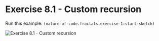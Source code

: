 # Exercise 8.1 - Custom recursion

Run this example: `(nature-of-code.fractals.exercise-1:start-sketch)`

![Exercise 8.1 - Custom
recursion](/screenshots/Exercise%208.1%20-%20Custom%20recursion.gif)
